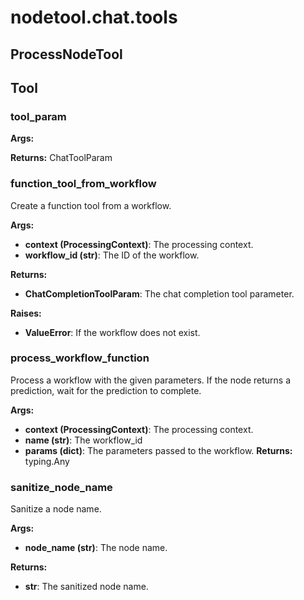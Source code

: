 # nodetool.chat.tools

## ProcessNodeTool

## Tool

### tool_param

**Args:**

**Returns:** ChatToolParam

### function_tool_from_workflow

Create a function tool from a workflow.


**Args:**

- **context (ProcessingContext)**: The processing context.
- **workflow_id (str)**: The ID of the workflow.


**Returns:**

- **ChatCompletionToolParam**: The chat completion tool parameter.


**Raises:**

- **ValueError**: If the workflow does not exist.
### process_workflow_function

Process a workflow with the given parameters.
If the node returns a prediction, wait for the prediction to complete.


**Args:**

- **context (ProcessingContext)**: The processing context.
- **name (str)**: The workflow_id
- **params (dict)**: The parameters passed to the workflow.
**Returns:** typing.Any

### sanitize_node_name

Sanitize a node name.


**Args:**

- **node_name (str)**: The node name.


**Returns:**

- **str**: The sanitized node name.
